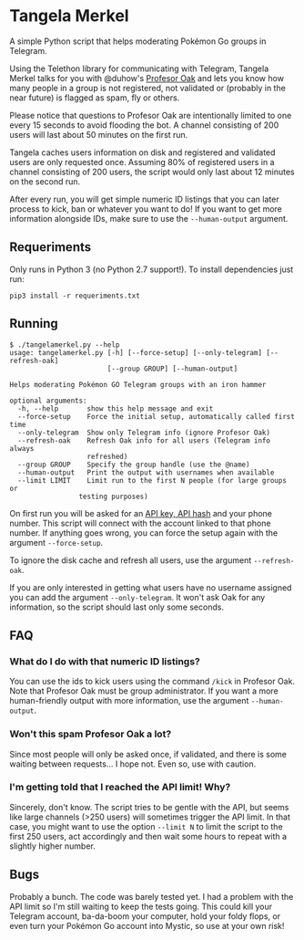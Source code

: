 # Tangela Merkel

A simple Python script that helps moderating Pokémon Go groups in Telegram.

Using the Telethon library for communicating with Telegram, Tangela Merkel
talks for you with @duhow's [Profesor Oak](https://github.com/duhow/ProfesorOak)
and lets you know how many people in a group is not registered, not validated or
(probably in the near future) is flagged as spam, fly or others.

Please notice that questions to Profesor Oak are intentionally limited to one
every 15 seconds to avoid flooding the bot. A channel consisting of 200 users
will last about 50 minutes on the first run.

Tangela caches users information on disk and registered and validated users
are only requested once. Assuming 80% of registered users in a channel consisting
of 200 users, the script would only last about 12 minutes on the second run.

After every run, you will get simple numeric ID listings that you can
later process to kick, ban or whatever you want to do! If you want to get more
information alongside IDs, make sure to use the `--human-output` argument.

## Requeriments

Only runs in Python 3 (no Python 2.7 support!). To install dependencies just run:

```
pip3 install -r requeriments.txt
```

## Running

```
$ ./tangelamerkel.py --help
usage: tangelamerkel.py [-h] [--force-setup] [--only-telegram] [--refresh-oak]
                        [--group GROUP] [--human-output]

Helps moderating Pokémon GO Telegram groups with an iron hammer

optional arguments:
  -h, --help       show this help message and exit
  --force-setup    Force the initial setup, automatically called first time
  --only-telegram  Show only Telegram info (ignore Profesor Oak)
  --refresh-oak    Refresh Oak info for all users (Telegram info always
                   refreshed)
  --group GROUP    Specify the group handle (use the @name)
  --human-output   Print the output with usernames when available
  --limit LIMIT    Limit run to the first N people (for large groups or
                 testing purposes)
```

On first run you will be asked for an [API key, API hash](https://my.telegram.org/)
and your phone number. This script will connect with the account linked to that
phone number. If anything goes wrong, you can force the setup again with the 
argument `--force-setup`.

To ignore the disk cache and refresh all users, use the argument `--refresh-oak`.

If you are only interested in getting what users have no username assigned
you can add the argument `--only-telegram`. It won't ask Oak for any information,
so the script should last only some seconds.

## FAQ

### What do I do with that numeric ID listings?
You can use the ids to kick users using the command `/kick` in Profesor Oak. Note
that Profesor Oak must be group administrator. If you want a more human-friendly
output with more information, use the argument `--human-output`.

### Won't this spam Profesor Oak a lot?
Since most people will only be asked once, if validated, and there is some waiting
between requests... I hope not. Even so, use with caution.

### I'm getting told that I reached the API limit! Why?
Sincerely, don't know. The script tries to be gentle with the API, but seems like
large channels (>250 users) will sometimes trigger the API limit. In that case,
you might want to use the option `--limit N` to limit the script to the first 250
users, act accordingly and then wait some hours to repeat with a slightly higher
number.

## Bugs

Probably a bunch. The code was barely tested yet. I had a problem with the API
limit so I'm still waiting to keep the tests going. This could kill your Telegram
account, ba-da-boom your computer, hold your foldy flops, or even turn your Pokémon
Go account into Mystic, so use at your own risk!
